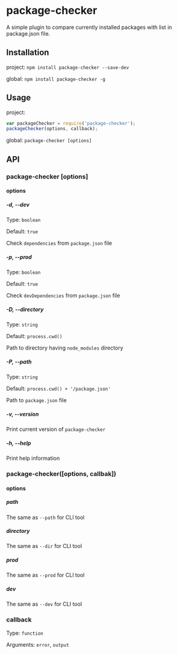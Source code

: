 # package-checker
A simple plugin to compare currently installed packages with list in package.json file.
## Installation
project:
`npm install package-checker --save-dev`

global:
`npm install package-checker -g`
## Usage
project:
```js
var packageChecker = require('package-checker');
packageChecker(options, callback);
```
global:
`package-checker [options]`

## API
### package-checker [options]
#### options
##### -d, --dev
Type: `boolean`

Default: `true`

Check `dependencies` from `package.json` file
##### -p, --prod
Type: `boolean`

Default: `true`

Check `devDependencies` from `package.json` file
##### -D, --directory
Type: `string`

Default: `process.cwd()`

Path to directory having `node_modules` directory
##### -P, --path
Type: `string`

Default: `process.cwd() + '/package.json'`

Path to `package.json` file
##### -v, --version
Print current version of `package-checker`
##### -h, --help
Print help information
### package-checker([options, callbak])
#### options
##### path
The same as `--path` for CLI tool
##### directory
The same as `--dir` for CLI tool
##### prod
The same as `--prod` for CLI tool
##### dev
The same as `--dev` for CLI tool
### callback
Type: `function`

Arguments: `error`, `output`
